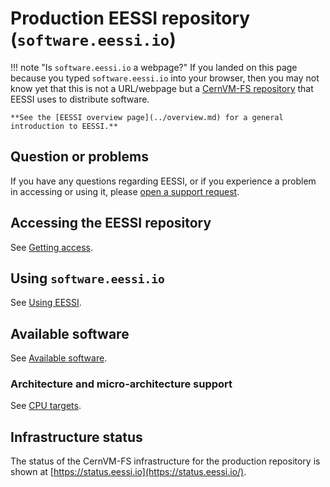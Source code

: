 # Production EESSI repository (`software.eessi.io`)

!!! note "Is `software.eessi.io` a webpage?"
    If you landed on this page because you typed `software.eessi.io` into your browser, then
    you may not know yet that this is not a URL/webpage but a [CernVM-FS repository](../filesystem_layer.md)
    that EESSI uses to distribute software.
 
    **See the [EESSI overview page](../overview.md) for a general introduction to EESSI.**

## Question or problems

If you have any questions regarding EESSI, or if you experience a problem in accessing or using it,
please [open a support request](../support.md).

## Accessing the EESSI repository

See [Getting access](../getting_access/is_eessi_accessible.md).

## Using `software.eessi.io`

See [Using EESSI](../using_eessi/setting_up_environment.md).

## Available software

See [Available software](../available_software/overview.md).

### Architecture and micro-architecture support

See [CPU targets](../software_layer/cpu_targets.md).

## Infrastructure status

The status of the CernVM-FS infrastructure for the production repository is shown at [https://status.eessi.io](https://status.eessi.io/).
